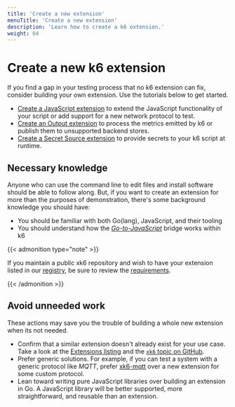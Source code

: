 ```yaml
---
title: 'Create a new extension'
menuTitle: 'Create a new extension'
description: 'Learn how to create a k6 extension.'
weight: 04
---
```


# Create a new k6 extension

If you find a gap in your testing process that no k6 extension can fix,
consider building your own extension. Use the tutorials below to get started.

- [Create a JavaScript extension](https://grafana.com/docs/k6/<K6_VERSION>/extensions/create/javascript-extensions) to extend the JavaScript functionality of your script or add support for a new network protocol to test.
- [Create an Output extension](https://grafana.com/docs/k6/<K6_VERSION>/extensions/create/output-extensions) to process the metrics emitted by k6 or publish them to unsupported backend stores.
- [Create a Secret Source extension](https://grafana.com/docs/k6/<K6_VERSION>/extensions/create/secret-source_extensions) to provide secrets to your k6 script at runtime.

## Necessary knowledge

Anyone who can use the command line to edit files and install software should be able to follow along.
But, if you want to create an extension for more than the purposes of demonstration,
there's some background knowledge you should have:

- You should be familiar with both Go(lang), JavaScript, and their tooling
- You should understand how the [_Go-to-JavaScript_](https://grafana.com/docs/k6/<K6_VERSION>/extensions/explanations/go-js-bridge) bridge works within k6

{{< admonition type="note" >}}

If you maintain a public xk6 repository and wish to have your extension listed in our [registry](https://grafana.com/docs/k6/<K6_VERSION>/extensions/explore),
be sure to review the [requirements](https://grafana.com/docs/k6/<K6_VERSION>/extensions/explanations/extensions-registry#registry-requirements).

{{< /admonition >}}

## Avoid unneeded work

These actions may save you the trouble of building a whole new extension when its not needed.

- Confirm that a similar extension doesn't already exist for your use case. Take a look at
  the [Extensions listing](https://grafana.com/docs/k6/<K6_VERSION>/extensions/explore) and the [`xk6` topic on GitHub](https://github.com/topics/xk6).
- Prefer generic solutions. For example, if you can test a system with a generic protocol like _MQTT_, prefer
  [xk6-mqtt](https://github.com/pmalhaire/xk6-mqtt) over a new extension for some custom protocol.
- Lean toward writing pure JavaScript libraries over building an extension in Go.
  A JavaScript library will be better supported, more straightforward, and reusable than an extension.
